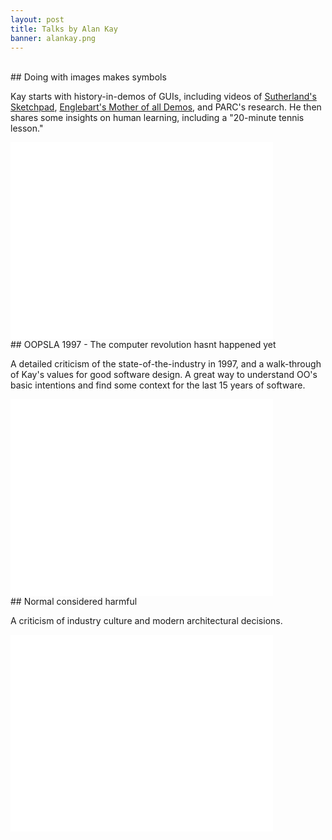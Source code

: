 ```yaml
---
layout: post
title: Talks by Alan Kay
banner: alankay.png
---
```


<br>
## Doing with images makes symbols

Kay starts with history-in-demos of GUIs, including videos of [Sutherland's Sketchpad](http://en.wikipedia.org/wiki/Sketchpad), [Englebart's Mother of all Demos](http://en.wikipedia.org/wiki/The_Mother_of_All_Demos), and PARC's research. He then shares some insights on human learning, including a "20-minute tennis lesson."

<iframe width="420" height="315" src="//www.youtube.com/embed/kzDpfk8YhlE" frameborder="0" allowfullscreen></iframe>

<br>
## OOPSLA 1997 - The computer revolution hasnt happened yet

A detailed criticism of the state-of-the-industry in 1997, and a walk-through of Kay's values for good software design. A great way to understand OO's basic intentions and find some context for the last 15 years of software.

<iframe width="420" height="315" src="//www.youtube.com/embed/oKg1hTOQXoY" frameborder="0" allowfullscreen></iframe>

<br>
## Normal considered harmful

A criticism of industry culture and modern architectural decisions.

<iframe width="420" height="315" src="//www.youtube.com/embed/FvmTSpJU-Xc" frameborder="0" allowfullscreen></iframe>


<br>